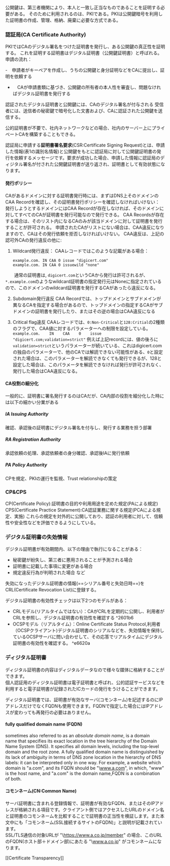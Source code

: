 公開鍵は、第三者機関により、本人と一致し正当なものであることを証明する必要がある。
そのために利用されるのは、PKIである。PKIは公開鍵暗号を利用した証明書の作成、管理、格納、廃棄に必要な方式である。

### 認証局(CA Certificate Authority)
PKIではCAのデジタル署名をつけた証明書を発行し、ある公開鍵の真正性を証明する。
これを証明する証明書はデジタル証明書（公開鍵証明書）と呼ばれる。
申請の流れ：

-　申請者がキーペアを作成し、うちの公開鍵と身分証明などをCAに提出し、証明を依頼する
- 　CAが申請書類に基づき、公開鍵の所有者の本人性を審査し、問題なければデジタル証明書を発行する

認証されたデジタル証明書と公開鍵には、CAのデジタル署名が付与される
受信者には、送信者の秘密鍵で暗号化した文書および、CAに認証された公開鍵を送信する。

公的証明書が不要で、社内ネットワークなどの場合、社内のサーバー上にプライベートCAを構築することもできる。

認証局に申請する**証明書署名要求**(CSR:Certificate Signing Request)とは、申請した情報(表1の識別名情報)と公開鍵をもとに認証局に対して公開鍵証明書の発行を依頼するメッセージです。要求が成功した場合、申請した情報に認証局のディジタル署名が付された公開鍵証明書が送り返され、証明書として有効状態になります。

#### 発行ポリシー
CAがあるドメインに対する証明書発行時には、まずはDNS上そのドメインのCAA Recordを確認し、その証明書発行ポリシーを確認しなければいけない：
発行しようとするドメインにはCAA Recordが存在しなければ、そのドメインに対してすべてのCAが証明書を発行可能なので発行できる。
CAA Recordsが存在する場合は、そのリスト内になるCAのみが該当ドメインに対して証明書を発行することが許可される。
申請されたCAがリストにない場合は、CAA違反になりますので、CAはその発行依頼を拒否しなければいけない。
CAA違反は、上記の認可外CAの発行違反の他に:
1. Wildcard発行違反：
   CAAレコードではこのような記載がある場合：
   ```
   example.com. IN CAA 0 issue "digicert.com" 
   example.com. IN CAA 0 issuewild "none"
   ```
　　通常の証明書は, `digicert.com`というCAから発行は許可されるが、`*.example.com`のようなwildcard証明書の指定発行元はNoneに指定されているので、このドメインのwildcard証明書を発行するCAがあったら違反になる。

2. Subdomain発行違反
   CAA Recordでは、トップドメインとサブドメインが異なるCAを指定する場合があるので、トップドメインの指定するCAがサブドメインの証明書を発行したり、またはその逆の場合はCAA違反になる

3. Critical flag違反
   CAAレコードでは、`0:Non-Critical`と`128:Critial`の2種類のフラグで、CAA値に対するパラメーターへの制限を設定している。
   `example.com.    IN    CAA    0    issue    "digicert.com;validation=strict"`
   例えば上記recordには、値の後ろに`validation=strict`というパラメーターが続いている、これはdigicert.comの独自のパラメーターで、他のCAでは解読できない可能性がある、`0`と設定された場合は、このパラメーターを解読できなくても発行できるが、128と設定した場合は、このパラメータを解読できなければ発行が許可されなく、発行した場合はCAA違反になる。
#### CA役割の細分化
一般的に、証明書に署名発行するのはCAだが、CA内部の役割を細分化した時には以下の細かい分業がある
##### IA Issuing Authority
確認、承認後の証明書にデジタル署名を付与し、発行する業務を担う部署

##### RA Registration Authority
承認依頼の処理、承認依頼者の身分確認、承認後IAに発行依頼

##### PA Policy Authority 
CPを規定、PKIの運行を監視、Trust relationshipの策定

### CP&CPS
CP(Certificate Policy):証明書の目的や利用用途を定めた規定(PAによる規定)
CPS(Certificate Practice Statement):CA認証業務に関する規定(PCAによる規定、実施)
これらの規定を対外的に公開しており、認証の利用者に対して、信頼性や安全性などを評価できるようにしている。

### デジタル証明書の失効情報
デジタル証明書が有効期間内、以下の理由で執行になることがある：
- 秘密鍵が紛失し、第三者に悪用されることが予測される場合
- 証明書に記載した事項に変更がある場合
- 規定違反行為が判明された場合
  など

失効になったデジタル証明書の情報(==シリアル番号と失効日時==)をCRL(Certificate Revocation List)に登録する。

デジタル証明書の有効性チェックは以下2つのモデルがある：
- CRLモデル(リアルタイムではない）：CAがCRLを定期的に公開し、利用者がCRLを参照し、デジタル証明書の有効性を確認する ^2601b6
- OCSPモデル（リアルタイム）：Online Certificate Status Protocol,利用者（OCSPクライアント)デジタル証明書のシリアルなどを、失効情報を保持しているOCSPサーバに問い合わせして、その応答でリアルタイムにデジタル証明書の有効性を確認する。 ^e6620a

### ディジタル証明書

ディジタル証明書の内容はディジタルデータなので様々な媒体に格納することができます。  
個人認証用のディジタル証明書は電子証明書と呼ばれ、公的認証サービスなどを利用すると電子証明書が記録されたICカードの発行をうけることができます。

ディジタル証明書では、証明書が有効なサーバ(コモンネーム)を記述するのにIPアドレスだけでなくFQDNも使用できます。FQDNで指定した場合にはIPアドレスが変わっても再発行の必要はありません。

#### **fully qualified domain name** (**FQDN**) 
sometimes also referred to as an _absolute domain name_, is a domain name that specifies its exact location in the tree hierarchy of the Domain Name System (DNS). It specifies all domain levels, including the top-level domain and the root zone. A fully qualified domain name is distinguished by its lack of ambiguity in terms of DNS zone location in the hierarchy of DNS labels: it can be interpreted only in one way.
For example, a website which domain is "a.com", and its FQDN should be "\www.a.com", in which, "www" is the host name, and "a.com" is the domain name,FQDN is a combination of both.

#### **コモンネーム**(CN:Common Name)
サーバ証明書に含まれる登録情報で、証明書が有効なFQDN、またはそのIPアドレスが格納される項目です。クライアント側ではアクセスしたURLのドメイン名と証明書のコモンネームを比較することで証明書の正当性を検証します。また本文中にも「コモンネーム(SSL接続するサイトのFQDN)」と説明が記載されています。  
SSL/TLS通信の対象URLが "\https://www.a.co.jp/member" の場合、このURLのFQDN(ホスト部＋ドメイン部)にあたる "\www.a.co.jp" がコモンネームになります。

[[Certificate Transparency]]